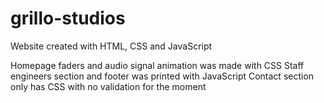 # grillo-studios
Website created with HTML, CSS and JavaScript

Homepage faders and audio signal animation was made with CSS
Staff engineers section and footer was printed with JavaScript
Contact section only has CSS with no validation for the moment
